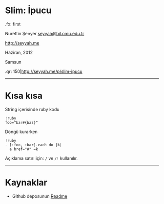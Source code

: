 # Slim: İpucu

.fx: first

Nurettin Şenyer <seyyah@bil.omu.edu.tr>

http://seyyah.me

Haziran, 2012

Samsun

.qr: 150|http://seyyah.me/p/slim-ipucu

---

# Kısa kısa

String içerisinde ruby kodu

	!ruby
	foo="bar#{baz}"

Döngü kurarken

	!ruby
	- [:foo, :bar].each do |k|
	  a href="#" =k

Açıklama satırı için: `/` ve `/!` kullanılır.

---

# Kaynaklar

- Github deposunun
  [Readme](https://github.com/stonean/slim/blob/master/README.md)
